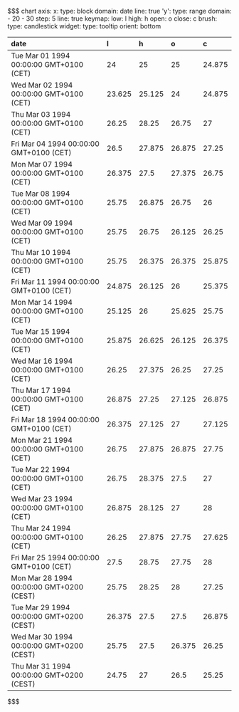 
$$$ chart
axis:
  x:
    type: block
    domain: date
    line: true
  'y':
    type: range
    domain:
      - 20
      - 30
    step: 5
    line: true
  keymap:
    low: l
    high: h
    open: o
    close: c
brush:
  type: candlestick
widget:
  type: tooltip
  orient: bottom

| date                                     | l      | h      | o      | c      |
|:---------------------------------------- |:------ |:------ |:------ |:------ |
| Tue Mar 01 1994 00:00:00 GMT+0100 (CET)  | 24     | 25     | 25     | 24.875 |
| Wed Mar 02 1994 00:00:00 GMT+0100 (CET)  | 23.625 | 25.125 | 24     | 24.875 |
| Thu Mar 03 1994 00:00:00 GMT+0100 (CET)  | 26.25  | 28.25  | 26.75  | 27     |
| Fri Mar 04 1994 00:00:00 GMT+0100 (CET)  | 26.5   | 27.875 | 26.875 | 27.25  |
| Mon Mar 07 1994 00:00:00 GMT+0100 (CET)  | 26.375 | 27.5   | 27.375 | 26.75  |
| Tue Mar 08 1994 00:00:00 GMT+0100 (CET)  | 25.75  | 26.875 | 26.75  | 26     |
| Wed Mar 09 1994 00:00:00 GMT+0100 (CET)  | 25.75  | 26.75  | 26.125 | 26.25  |
| Thu Mar 10 1994 00:00:00 GMT+0100 (CET)  | 25.75  | 26.375 | 26.375 | 25.875 |
| Fri Mar 11 1994 00:00:00 GMT+0100 (CET)  | 24.875 | 26.125 | 26     | 25.375 |
| Mon Mar 14 1994 00:00:00 GMT+0100 (CET)  | 25.125 | 26     | 25.625 | 25.75  |
| Tue Mar 15 1994 00:00:00 GMT+0100 (CET)  | 25.875 | 26.625 | 26.125 | 26.375 |
| Wed Mar 16 1994 00:00:00 GMT+0100 (CET)  | 26.25  | 27.375 | 26.25  | 27.25  |
| Thu Mar 17 1994 00:00:00 GMT+0100 (CET)  | 26.875 | 27.25  | 27.125 | 26.875 |
| Fri Mar 18 1994 00:00:00 GMT+0100 (CET)  | 26.375 | 27.125 | 27     | 27.125 |
| Mon Mar 21 1994 00:00:00 GMT+0100 (CET)  | 26.75  | 27.875 | 26.875 | 27.75  |
| Tue Mar 22 1994 00:00:00 GMT+0100 (CET)  | 26.75  | 28.375 | 27.5   | 27     |
| Wed Mar 23 1994 00:00:00 GMT+0100 (CET)  | 26.875 | 28.125 | 27     | 28     |
| Thu Mar 24 1994 00:00:00 GMT+0100 (CET)  | 26.25  | 27.875 | 27.75  | 27.625 |
| Fri Mar 25 1994 00:00:00 GMT+0100 (CET)  | 27.5   | 28.75  | 27.75  | 28     |
| Mon Mar 28 1994 00:00:00 GMT+0200 (CEST) | 25.75  | 28.25  | 28     | 27.25  |
| Tue Mar 29 1994 00:00:00 GMT+0200 (CEST) | 26.375 | 27.5   | 27.5   | 26.875 |
| Wed Mar 30 1994 00:00:00 GMT+0200 (CEST) | 25.75  | 27.5   | 26.375 | 26.25  |
| Thu Mar 31 1994 00:00:00 GMT+0200 (CEST) | 24.75  | 27     | 26.5   | 25.25  |
$$$
